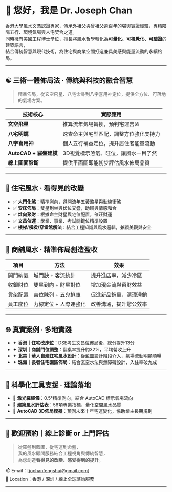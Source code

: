 # 👋 您好，我是 Dr. Joseph Chan

香港大學風水文憑認證專家，傳承外祖父與曾祖父逾百年的堪輿實證經驗，專精陰陽五行、環境氣場與人宅契合之道。  
同時擁有美國工程博士學位，擅長將風水哲學轉化為**可量化、可視覺化、可驗證**的建築語言，  
結合傳統智慧與現代技術，為住宅與商業空間打造兼具美感與能量流動的永續格局。

---

## ☯️ 三術一體佈局法 · 傳統與科技的融合智慧

> 精準佈局，從玄空飛星、八宅命卦到八字喜用神定位，提供全方位、可落地的氣場方案。

| 技術核心 | 實際應用 |
|----------|----------|
| **玄空飛星** | 推算流年氣場轉換，預判宅運吉凶 |
| **八宅明鏡** | 速查命主與宅型匹配，調整方位強化支持力 |
| **八字喜用神** | 個人五行補益定位，提升居住者能量流動 |
| **AutoCAD + 羅盤建模** | 3D視覺標示煞氣、旺位，讓風水一目了然 |
| **線上圖面診斷** | 提供平面圖即能初步評估風水佈局品質 |

---

## 🏡 住宅風水 · 看得見的改變

- ✅ **大門化煞**：精準測向，避開流年五黃煞星與動線衝煞  
- ✅ **安床佈局**：雙星到坐與伏位交疊，助眠與情感和合  
- ✅ **灶向聚財**：根據命主財星與宅位配置，催旺財運  
- ✅ **文昌催運**：學業、事業、考試關鍵位精準設置  
- ✅ **樓梯/橫樑/穿堂煞解法**：結合工程知識與風水邏輯，兼顧美觀與安全

---

## 🏪 商舖風水 · 精準佈局創造盈收

| 項目 | 方法 | 效果 |
|------|------|------|
| 開門納氣 | 城門訣 + 客流統計 | 提升進店率，減少冷區 |
| 收銀財位 | 雙星到向 + 財星對位 | 增加現金流與留財效益 |
| 貨架配置 | 吉位陳列 + 五鬼排庫 | 促進新品銷量，清理滯銷 |
| 員工座位 | 力線定位 + 人際運強化 | 改善溝通，提升辦公效率 |

---

## 🌐 真實案例 · 多地實踐

- ✦ **香港｜住宅改床位**：DSE考生文昌位佈局後，總分提升13分  
- ✦ **深圳｜商舖門位調整**：翻桌率提升約32%，平均營收上升  
- ✦ **北美｜華人自建住宅風水設計**：從藍圖設計階段介入，氣場流動明顯順暢  
- ✦ **珠海｜長者住宅園區佈局**：結合玄空水法與無障礙設計，入住率破九成

---

## 🔧 科學化工具支援 · 理論落地

- 📐 **激光羅經儀**：0.5°精準測向，結合 AutoCAD 標示氣場流向  
- 🧾 **建築風水評估表**：56項專業指標，量化空間風水品質  
- 🧠 **AutoCAD 3D佈局模擬**：預測未來十年宅運變化，協助業主長期規劃

---

## 📩 歡迎預約｜線上診斷 or 上門評估

> 從羅盤到藍圖，從宅運到命盤，  
> 我的風水顧問服務結合工程視角與傳統智慧，  
> 為您創造**看得見的改變、感受得到的提升**。

📫 Email：[jochanfengshui@gmail.com]  
📍 Location：香港 / 深圳 / 線上全球諮詢服務  

---
